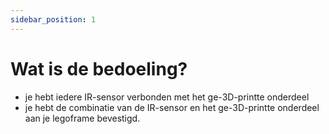 ```yaml
---
sidebar_position: 1
---
```


# Wat is de bedoeling?
- je hebt iedere IR-sensor verbonden met het ge-3D-printte onderdeel
- je hebt de combinatie van de IR-sensor en het ge-3D-printte onderdeel aan je legoframe bevestigd.